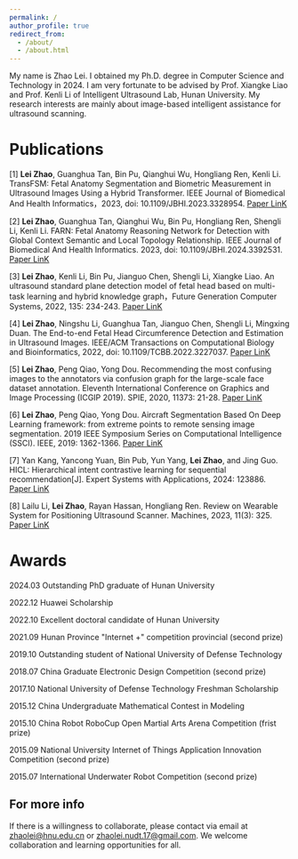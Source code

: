 ```yaml
---
permalink: /
author_profile: true
redirect_from: 
  - /about/
  - /about.html
---
```


My name is Zhao Lei. I obtained my Ph.D. degree in Computer Science and Technology in 2024. I am very fortunate to be advised by Prof. Xiangke Liao and Prof. Kenli Li of Intelligent Ultrasound Lab, Hunan University. My research interests are mainly about image-based intelligent assistance for ultrasound scanning.

Publications
======
[1] **Lei Zhao**, Guanghua Tan, Bin Pu, Qianghui Wu, Hongliang Ren, Kenli Li. TransFSM: Fetal Anatomy Segmentation and Biometric Measurement in Ultrasound Images Using a Hybrid Transformer. IEEE Journal of Biomedical And Health Informatics，2023, doi: 10.1109/JBHI.2023.3328954. [Paper LinK](https://ieeexplore.ieee.org/abstract/document/10310100)


[2] **Lei Zhao**, Guanghua Tan, Qianghui Wu, Bin Pu, Hongliang Ren, Shengli Li, Kenli Li. FARN: Fetal Anatomy Reasoning Network for Detection with Global Context Semantic and Local Topology Relationship. IEEE Journal of Biomedical And Health Informatics. 2023, doi: 10.1109/JBHI.2024.3392531. [Paper LinK](https://ieeexplore.ieee.org/abstract/document/10506586)


[3] **Lei Zhao**, Kenli Li, Bin Pu, Jianguo Chen, Shengli Li, Xiangke Liao. An ultrasound standard plane detection model of fetal head based on multi-task learning and hybrid knowledge graph，Future Generation Computer Systems, 2022, 135: 234-243. [Paper LinK](https://www.sciencedirect.com/science/article/pii/S0167739X22001340)


[4] **Lei Zhao**, Ningshu Li, Guanghua Tan, Jianguo Chen, Shengli Li, Mingxing Duan. The End-to-end Fetal Head Circumference Detection and Estimation in Ultrasound Images. IEEE/ACM Transactions on Computational Biology and Bioinformatics, 2022, doi: 10.1109/TCBB.2022.3227037. [Paper LinK](https://ieeexplore.ieee.org/abstract/document/9971775)


[5] **Lei Zhao**, Peng Qiao, Yong Dou. Recommending the most confusing images to the annotators via confusion graph for the large-scale face dataset annotation. Eleventh International Conference on Graphics and Image Processing (ICGIP 2019). SPIE, 2020, 11373: 21-28. [Paper LinK](https://ui.adsabs.harvard.edu/abs/2020SPIE11373E..04Z/abstract)


[6] **Lei Zhao**, Peng Qiao, Yong Dou. Aircraft Segmentation Based On Deep Learning framework: from extreme points to remote sensing image segmentation. 2019 IEEE Symposium Series on Computational Intelligence (SSCI). IEEE, 2019: 1362-1366. [Paper LinK](https://ieeexplore.ieee.org/abstract/document/9002656)


[7] Yan Kang, Yancong Yuan, Bin Pub, Yun Yang, **Lei Zhao**, and Jing Guo. HICL: Hierarchical intent contrastive learning for sequential recommendation[J]. Expert Systems with Applications, 2024: 123886. [Paper LinK](https://www.sciencedirect.com/science/article/pii/S0957417424007528)


[8] Lailu Li, **Lei Zhao**, Rayan Hassan, Hongliang Ren. Review on Wearable System for Positioning Ultrasound Scanner. Machines, 2023, 11(3): 325. [Paper LinK](https://www.mdpi.com/2075-1702/11/3/325)


Awards
======
2024.03 Outstanding PhD graduate of Hunan University

2022.12 Huawei Scholarship

2022.10 Excellent doctoral candidate of Hunan University

2021.09 Hunan Province "Internet +" competition provincial (second prize)

2019.10 Outstanding student of National University of Defense Technology

2018.07 China Graduate Electronic Design Competition (second prize)

2017.10 National University of Defense Technology Freshman Scholarship

2015.12 China Undergraduate Mathematical Contest in Modeling

2015.10 China Robot RoboCup Open Martial Arts Arena Competition (frist prize)

2015.09 National University Internet of Things Application Innovation Competition (second prize)

2015.07 International Underwater Robot Competition (second prize)






For more info
------
If there is a willingness to collaborate, please contact via email at [zhaolei@hnu.edu.cn](mailto:zhaolei@hnu.edu.cn) or [zhaolei.nudt.17@gmail.com](mailto:zhaolei.nudt.17@gmail.com). We welcome collaboration and learning opportunities for all.
